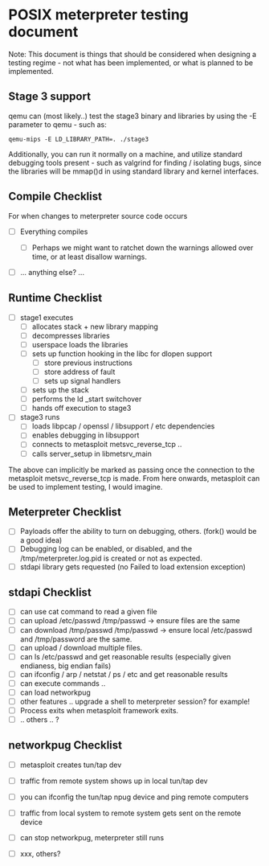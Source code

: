 # POSIX meterpreter testing document

Note: This document is things that should be considered when designing a
testing regime - not what has been implemented, or what is planned to be
implemented.

## Stage 3 support

qemu can (most likely..) test the stage3 binary and libraries by using the
-E parameter to qemu - such as:

```
qemu-mips -E LD_LIBRARY_PATH=. ./stage3
```

Additionally, you can run it normally on a machine, and utilize standard
debugging tools present - such as valgrind for finding / isolating bugs,
since the libraries will be mmap()d in using standard library and kernel
interfaces.

## Compile Checklist

For when changes to meterpreter source code occurs

- [ ] Everything compiles
  - [ ] Perhaps we might want to ratchet down the warnings allowed over time, or at least disallow warnings.
- [ ] ... anything else? ...
  

## Runtime Checklist

- [ ] stage1 executes
  - [ ] allocates stack + new library mapping
  - [ ] decompresses libraries
  - [ ] userspace loads the libraries
  - [ ] sets up function hooking in the libc for dlopen support
    - [ ] store previous instructions
    - [ ] store address of fault
    - [ ] sets up signal handlers 
  - [ ] sets up the stack
  - [ ] performs the ld _start switchover
  - [ ] hands off execution to stage3

- [ ] stage3 runs
  - [ ] loads libpcap / openssl / libsupport / etc dependencies
  - [ ] enables debugging in libsupport
  - [ ] connects to metasploit metsvc_reverse_tcp ..
  - [ ] calls server_setup in libmetsrv_main

The above can implicitly be marked as passing once the connection to the
metasploit metsvc_reverse_tcp is made. From here onwards, metasploit
can be used to implement testing, I would imagine.

## Meterpreter Checklist

- [ ] Payloads offer the ability to turn on debugging, others. (fork() would be a good idea)
- [ ] Debugging log can be enabled, or disabled, and the /tmp/meterpreter.log.pid is created or not as expected.
- [ ] stdapi library gets requested (no Failed to load extension exception)

## stdapi Checklist

- [ ] can use cat command to read a given file
- [ ] can upload /etc/passwd /tmp/passwd -> ensure files are the same
- [ ] can download /tmp/passwd /tmp/passwd -> ensure local /etc/passwd and /tmp/password are the same.
- [ ] can upload / download multiple files.
- [ ] can ls /etc/passwd and get reasonable results (especially given endianess, big endian fails)
- [ ] can ifconfig / arp / netstat / ps / etc and get reasonable results
- [ ] can execute commands ..
- [ ] can load networkpug
- [ ] other features .. upgrade a shell to meterpreter session? for example!
- [ ] Process exits when metasploit framework exits.
- [ ] .. others .. ?

## networkpug Checklist

- [ ] metasploit creates tun/tap dev
- [ ] traffic from remote system shows up in local tun/tap dev
- [ ] you can ifconfig the tun/tap npug device and ping remote computers
- [ ] traffic from local system to remote system gets sent on the remote device
- [ ] can stop networkpug, meterpreter still runs
- [ ] xxx, others?

